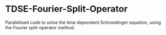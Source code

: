 # TDSE-Fourier-Split-Operator
Parallelised code to solve the time dependent Schroedinger equation, using the Fourier split-operator method. 
